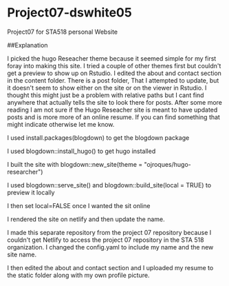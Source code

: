 # Project07-dswhite05
Project07 for STA518 personal Website

##Explanation

I picked the hugo Reseacher theme because it seemed simple for my first foray into making this site. I tried a couple of other themes first but couldn't get a preview to show up on Rstudio. I edited the about and contact section in the content folder. There is a post folder, That I attempted to update, but it doesn't seem to show either on the site or on the viewer in Rstudio. I thought this might just be a problem with relative paths but I cant find anywhere that actually tells the site to look there for posts. After some more reading I am not sure if the Hugo Reseacher site is meant to have updated posts and is more more of an online resume. If you can find something that might indicate otherwise let me know.

I used install.packages(blogdown) to get the blogdown package

I used blogdown::install_hugo() to get hugo installed

I built the site with blogdown::new_site(theme = "ojroques/hugo-researcher")

I used blogdown::serve_site() and blogdown::build_site(local = TRUE) to preview it locally

I then set local=FALSE once I wanted the sit online

I rendered the site on netlify and then update the name.

I made this separate repository from the project 07 repository because I couldn't get Netlify to access the project 07 repository in the STA 518 organization. I changed the config.yaml to include my name and the new site name.

I then edited the about and contact section and I uploaded my resume to the static folder along with my own profile picture.






